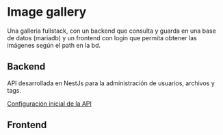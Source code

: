 # Image gallery

Una galleria fullstack, con un backend que consulta y guarda en una base de datos (mariadb) y un frontend con login que permita obtener las imágenes según el path en la bd.

## Backend

API desarrollada en NestJs para la administración de usuarios, archivos y tags.

[Configuración inicial de la API](./backend/README.md)

## Frontend
